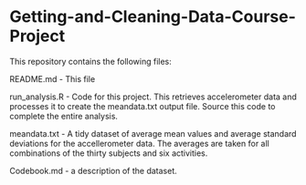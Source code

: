 # Getting-and-Cleaning-Data-Course-Project
This repository contains the following files:

README.md - This file

run_analysis.R - Code for this project. This retrieves accelerometer data and processes it to create the meandata.txt output file. Source this code to complete the entire analysis.

meandata.txt - A tidy dataset of average mean values and average standard deviations for the accellerometer data. The averages are taken for all combinations of the thirty subjects and six activities.

Codebook.md - a description of the dataset.

